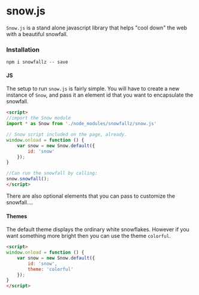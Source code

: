 # snow.js
`Snow.js` is a stand alone javascript library that helps "cool down" the web with a beautiful snowfall. 

### Installation
`npm i snowfallz -- save`

#### JS
The setup to run `snow.js` is fairly simple. You will have to create a new instance of `Snow`, and pass it an element id that you want to encapsulate the snowfall.

```html
<script>
//import the Snow module
import * as Snow from './node_modules/snowfallz/snow.js'

// Snow script included on the page, already.
window.onload = function () {
    var snow = new Snow.default({
        id: 'snow'
    });
}

//Can run the snowfall by calling:
snow.snowfall();
</script>
```

There are also optional elements that you can pass to customize the snowfall....

#### Themes
The default theme displays the ordinary white snowflakes. However if you want something more bright then you can use the theme `colorful`.

```html
<script>
window.onload = function () {
    var snow = new Snow.default({
        id: 'snow',
        theme: 'colorful'
    });
}
</script>
```
